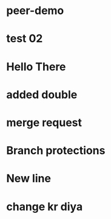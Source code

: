 # peer-demo
# test 02
# Hello There
# added double
# merge request	
# Branch protections
# New line
# change kr diya
